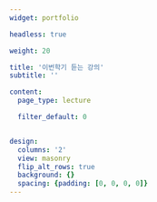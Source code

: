 ```yaml
---
widget: portfolio

headless: true

weight: 20

title: '이번학기 듣는 강의'
subtitle: ''

content:
  page_type: lecture

  filter_default: 0


design:
  columns: '2'
  view: masonry
  flip_alt_rows: true
  background: {}
  spacing: {padding: [0, 0, 0, 0]}
---
```

